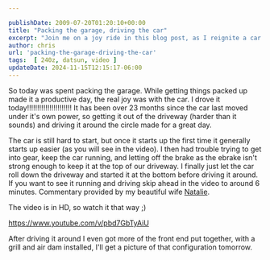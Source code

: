 ```yaml
---

publishDate: 2009-07-20T01:20:10+00:00
title: "Packing the garage, driving the car"
excerpt: "Join me on a joy ride in this blog post, as I reignite a car after 23 months, register the struggles and celebrate the small victories."
author: chris
url: 'packing-the-garage-driving-the-car'
tags:  [ 240z, datsun, video ] 
updateDate: 2024-11-15T12:15:17-06:00
---
```


So today was spent packing the garage. While getting things packed up made it a productive day, the real joy was with the car. I drove it today!!!!!!!!!!!!!!!!!!!!!! It has been over 23 months since the car last moved under it's own power, so getting it out of the driveway (harder than it sounds) and driving it around the circle made for a great day.

The car is still hard to start, but once it starts up the first time it generally starts up easier (as you will see in the video). I then had trouble trying to get into gear, keep the car running, and letting off the brake as the ebrake isn't strong enough to keep it at the top of our driveway. I finally just let the car roll down the driveway and started it at the bottom before driving it around. If you want to see it running and driving skip ahead in the video to around 6 minutes. Commentary provided by my beautiful wife [Natalie](https://www.nataliehammond.com).

The video is in HD, so watch it that way ;)

https://www.youtube.com/v/pbd7GbTyAiU

After driving it around I even got more of the front end put together, with a grill and air dam installed, I'll get a picture of that configuration tomorrow.
